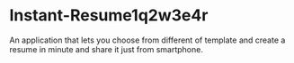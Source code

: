 # Instant-Resume1q2w3e4r
An application that lets you choose from different of template and create a resume in minute and share it just from smartphone.
